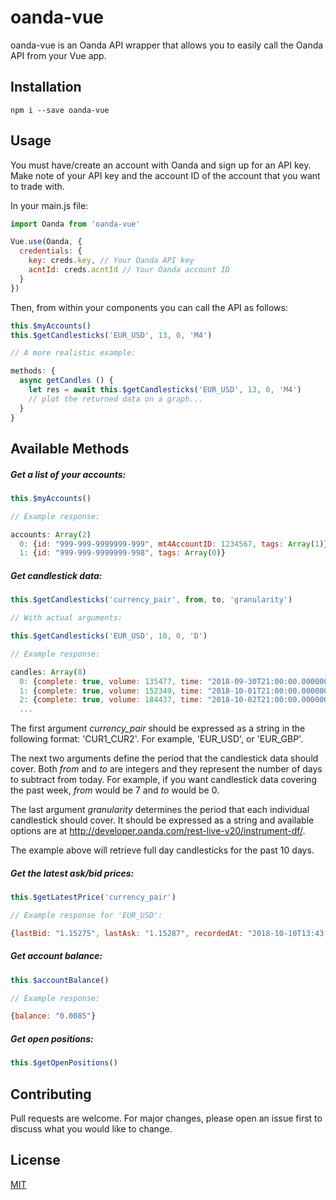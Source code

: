 # oanda-vue

oanda-vue is an Oanda API wrapper that allows you to easily call the Oanda API from your Vue app.

## Installation

`npm i --save oanda-vue`

## Usage

You must have/create an account with Oanda and sign up for an API key. Make note of your API key and the account ID of the account that you want to trade with.

In your main.js file:

```javascript
import Oanda from 'oanda-vue'

Vue.use(Oanda, {
  credentials: {
    key: creds.key, // Your Oanda API key
    acntId: creds.acntId // Your Oanda account ID
  }
})
```
Then, from within your components you can call the API as follows:

```javascript
this.$myAccounts()
this.$getCandlesticks('EUR_USD', 13, 0, 'M4')

// A more realistic example:

methods: {
  async getCandles () {
    let res = await this.$getCandlesticks('EUR_USD', 13, 0, 'M4')
    // plot the returned data on a graph...
  }
}
```

## Available Methods
##### Get a list of your accounts:
```javascript
this.$myAccounts()

// Example response:

accounts: Array(2)
  0: {id: "999-999-9999999-999", mt4AccountID: 1234567, tags: Array(1)}
  1: {id: "999-999-9999999-998", tags: Array(0)}

```

##### Get candlestick data:

```javascript
this.$getCandlesticks('currency_pair', from, to, 'granularity')

// With actual arguments:

this.$getCandlesticks('EUR_USD', 10, 0, 'D')

// Example response:

candles: Array(8)
  0: {complete: true, volume: 135477, time: "2018-09-30T21:00:00.000000000Z", bid: {…}, ask: {…}}
  1: {complete: true, volume: 152349, time: "2018-10-01T21:00:00.000000000Z", bid: {…}, ask: {…}}
  2: {complete: true, volume: 184437, time: "2018-10-02T21:00:00.000000000Z", bid: {…}, ask: {…}}
  ...
```

The first argument *currency_pair* should be expressed as a string in the following format: 'CUR1_CUR2'. For example, 'EUR_USD', or 'EUR_GBP'.

The next two arguments define the period that the candlestick data should cover. Both *from* and *to* are integers and they represent the number of days to subtract from today. For example, if you want candlestick data covering the past week, *from* would be 7 and *to* would be 0.

The last argument *granularity* determines the period that each individual candlestick should cover. It should be expressed as a string and available options are at http://developer.oanda.com/rest-live-v20/instrument-df/.

The example above will retrieve full day candlesticks for the past 10 days.

##### Get the latest ask/bid prices:

```javascript
this.$getLatestPrice('currency_pair')

// Example response for 'EUR_USD':

{lastBid: "1.15275", lastAsk: "1.15287", recordedAt: "2018-10-10T13:43:29-05:00"}
```

##### Get account balance:

```javascript
this.$accountBalance()

// Example response:

{balance: "0.0085"}
```

##### Get open positions:

```javascript
this.$getOpenPositions()
```


## Contributing
Pull requests are welcome. For major changes, please open an issue first to discuss what you would like to change.

## License
[MIT](https://choosealicense.com/licenses/mit/)
